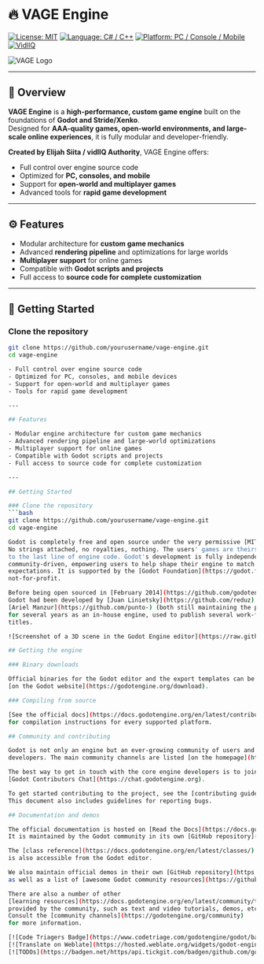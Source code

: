 # 🔥 VAGE Engine

[![License: MIT](https://img.shields.io/badge/License-MIT-yellow.svg)](https://opensource.org/licenses/MIT)
[![Language: C# / C++](https://img.shields.io/badge/Language-C%23%20%2F%20C++-blue.svg)](https://docs.microsoft.com/en-us/dotnet/csharp/)
[![Platform: PC / Console / Mobile](https://img.shields.io/badge/Platform-PC%20%2F%20Console%20%2F%20Mobile-lightgrey.svg)]()
[![VidllQ](https://img.shields.io/badge/Powered_by-VidllQ-orange.svg)](https://vidllq.com)

![VAGE Logo](https://raw.githubusercontent.com/yourusername/your-repo-name/main/IMG-20250811-WA0000.jpg)

---

## 🌟 Overview

**VAGE Engine** is a **high-performance, custom game engine** built on the foundations of **Godot and Stride/Xenko**.  
Designed for **AAA-quality games, open-world environments, and large-scale online experiences**, it is fully modular and developer-friendly.  

**Created by Elijah Siita / vidllQ Authority**, VAGE Engine offers:  

- Full control over engine source code  
- Optimized for **PC, consoles, and mobile**  
- Support for **open-world and multiplayer games**  
- Advanced tools for **rapid game development**  

---

## ⚙ Features

- Modular architecture for **custom game mechanics**  
- Advanced **rendering pipeline** and optimizations for large worlds  
- **Multiplayer support** for online games  
- Compatible with **Godot scripts and projects**  
- Full access to **source code for complete customization**  

---

## 🚀 Getting Started

### Clone the repository
```bash
git clone https://github.com/yourusername/vage-engine.git
cd vage-engine

- Full control over engine source code  
- Optimized for PC, consoles, and mobile devices  
- Support for open-world and multiplayer games  
- Tools for rapid game development  

---

## Features

- Modular engine architecture for custom game mechanics  
- Advanced rendering pipeline and large-world optimizations  
- Multiplayer support for online games  
- Compatible with Godot scripts and projects  
- Full access to source code for complete customization  

---

## Getting Started

### Clone the repository
```bash
git clone https://github.com/yourusername/vage-engine.git
cd vage-engine

Godot is completely free and open source under the very permissive [MIT license](https://godotengine.org/license).
No strings attached, no royalties, nothing. The users' games are theirs, down
to the last line of engine code. Godot's development is fully independent and
community-driven, empowering users to help shape their engine to match their
expectations. It is supported by the [Godot Foundation](https://godot.foundation/)
not-for-profit.

Before being open sourced in [February 2014](https://github.com/godotengine/godot/commit/0b806ee0fc9097fa7bda7ac0109191c9c5e0a1ac),
Godot had been developed by [Juan Linietsky](https://github.com/reduz) and
[Ariel Manzur](https://github.com/punto-) (both still maintaining the project)
for several years as an in-house engine, used to publish several work-for-hire
titles.

![Screenshot of a 3D scene in the Godot Engine editor](https://raw.githubusercontent.com/godotengine/godot-design/master/screenshots/editor_tps_demo_1920x1080.jpg)

## Getting the engine

### Binary downloads

Official binaries for the Godot editor and the export templates can be found
[on the Godot website](https://godotengine.org/download).

### Compiling from source

[See the official docs](https://docs.godotengine.org/en/latest/contributing/development/compiling)
for compilation instructions for every supported platform.

## Community and contributing

Godot is not only an engine but an ever-growing community of users and engine
developers. The main community channels are listed [on the homepage](https://godotengine.org/community).

The best way to get in touch with the core engine developers is to join the
[Godot Contributors Chat](https://chat.godotengine.org).

To get started contributing to the project, see the [contributing guide](CONTRIBUTING.md).
This document also includes guidelines for reporting bugs.

## Documentation and demos

The official documentation is hosted on [Read the Docs](https://docs.godotengine.org).
It is maintained by the Godot community in its own [GitHub repository](https://github.com/godotengine/godot-docs).

The [class reference](https://docs.godotengine.org/en/latest/classes/)
is also accessible from the Godot editor.

We also maintain official demos in their own [GitHub repository](https://github.com/godotengine/godot-demo-projects)
as well as a list of [awesome Godot community resources](https://github.com/godotengine/awesome-godot).

There are also a number of other
[learning resources](https://docs.godotengine.org/en/latest/community/tutorials.html)
provided by the community, such as text and video tutorials, demos, etc.
Consult the [community channels](https://godotengine.org/community)
for more information.

[![Code Triagers Badge](https://www.codetriage.com/godotengine/godot/badges/users.svg)](https://www.codetriage.com/godotengine/godot)
[![Translate on Weblate](https://hosted.weblate.org/widgets/godot-engine/-/godot/svg-badge.svg)](https://hosted.weblate.org/engage/godot-engine/?utm_source=widget)
[![TODOs](https://badgen.net/https/api.tickgit.com/badgen/github.com/godotengine/godot)](https://www.tickgit.com/browse?repo=github.com/godotengine/godot)
